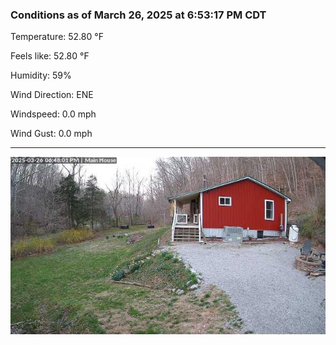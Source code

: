 ### Conditions as of March 26, 2025 at 6:53:17 PM CDT 

Temperature: 52.80 &deg;F

Feels like: 52.80 &deg;F

Humidity: 59%

Wind Direction: ENE

Windspeed: 0.0 mph

Wind Gust: 0.0 mph

---

<img src="./images/latest.jpeg"/>


